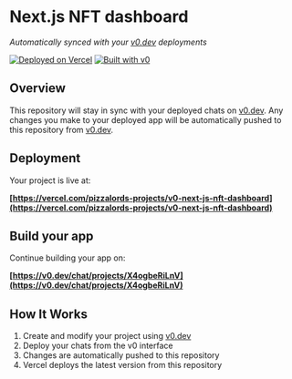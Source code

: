 # Next.js NFT dashboard

*Automatically synced with your [v0.dev](https://v0.dev) deployments*

[![Deployed on Vercel](https://img.shields.io/badge/Deployed%20on-Vercel-black?style=for-the-badge&logo=vercel)](https://vercel.com/pizzalords-projects/v0-next-js-nft-dashboard)
[![Built with v0](https://img.shields.io/badge/Built%20with-v0.dev-black?style=for-the-badge)](https://v0.dev/chat/projects/X4ogbeRiLnV)

## Overview

This repository will stay in sync with your deployed chats on [v0.dev](https://v0.dev).
Any changes you make to your deployed app will be automatically pushed to this repository from [v0.dev](https://v0.dev).

## Deployment

Your project is live at:

**[https://vercel.com/pizzalords-projects/v0-next-js-nft-dashboard](https://vercel.com/pizzalords-projects/v0-next-js-nft-dashboard)**

## Build your app

Continue building your app on:

**[https://v0.dev/chat/projects/X4ogbeRiLnV](https://v0.dev/chat/projects/X4ogbeRiLnV)**

## How It Works

1. Create and modify your project using [v0.dev](https://v0.dev)
2. Deploy your chats from the v0 interface
3. Changes are automatically pushed to this repository
4. Vercel deploys the latest version from this repository